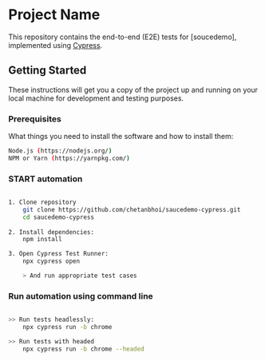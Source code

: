 # Project Name

This repository contains the end-to-end (E2E) tests for [soucedemo], implemented using [Cypress](https://www.cypress.io/).

## Getting Started

These instructions will get you a copy of the project up and running on your local machine for development and testing purposes.

### Prerequisites

What things you need to install the software and how to install them:

```bash
Node.js (https://nodejs.org/)
NPM or Yarn (https://yarnpkg.com/)
```

### START automation 
```bash

1. Clone repository
    git clone https://github.com/chetanbhoi/saucedemo-cypress.git
    cd saucedemo-cypress
    
2. Install dependencies:
    npm install

3. Open Cypress Test Runner:
    npx cypress open

    > And run appropriate test cases

```
### Run automation using command line

```bash

>> Run tests headlessly:
    npx cypress run -b chrome

>> Run tests with headed
    npx cypress run -b chrome --headed




